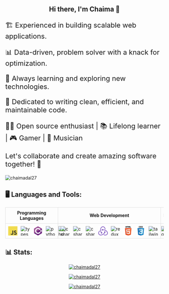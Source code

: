 <h2 align="center">Hi there, I'm Chaima 👋</h2> 

  <p style="font-size:22px;">🏗️ Experienced in building scalable web applications.</p>

  <p style="font-size:22px;">📊 Data-driven, problem solver with a knack for optimization.</p> 
    
  <p style="font-size:22px;">🌱 Always learning and exploring new technologies.</p>
    
  <p style="font-size:22px;">🎯 Dedicated to writing clean, efficient, and maintainable code.</p>
    
  <p style="font-size:22px;">👨‍🚀 Open source enthusiast | 📚 Lifelong learner | 🎮 Gamer | 🎸 Musician</p>
    
  <p style="font-size:22px;">Let's collaborate and create amazing software together! 🚀</p>

<p align="left"> 
  <img src="https://komarev.com/ghpvc/?username=chaimadal27&label=Profile%20views&color=0e75b6&style=flat" alt="chaimadal27" /> 
</p>  

<!-- - ⚡ Fun fact **"The first-ever website, created by Tim Berners-Lee in 1991, is still online today. You can visit it at http://info.cern.ch." 🌐 🖥️** -->
<h2>🖥️ Languages and Tools:</h2>

<table style="width: 100%; border-collapse: collapse; margin-top: 20px;">
    <thead>
      <tr>
        <th style="border: 1px solid #ddd; padding: 8px;">Programming Languages</th>
        <th style="border: 1px solid #ddd; padding: 8px;">Web Development</th>
        <th style="border: 1px solid #ddd; padding: 8px;">Miscellaneous</th>
        <th style="border: 1px solid #ddd; padding: 8px;">Databases</th>
        <th style="border: 1px solid #ddd; padding: 8px;">Mobile Development</th>
      </tr>
    </thead>
    <tbody>
      <tr>
        <td style="border: 1px solid #ddd; padding: 8px;">
          <div style="display: flex; gap: 10px;">
            <img src="https://raw.githubusercontent.com/devicons/devicon/master/icons/javascript/javascript-original.svg" alt="javascript" style="width: 30px; height: 30px;" />
            <img src="https://www.vectorlogo.zone/logos/typescriptlang/typescriptlang-icon.svg" alt="typescript" style="width: 30px; height: 30px;" />
            <img src="https://raw.githubusercontent.com/devicons/devicon/master/icons/csharp/csharp-original.svg" alt="csharp" style="width: 30px; height: 30px;" />
            <img src="https://www.vectorlogo.zone/logos/python/python-icon.svg" alt="python" style="width: 30px; height: 30px;" />
            <img src="https://www.vectorlogo.zone/logos/php/php-ar21.svg" alt="php" style="width: 50px; height: 30px;" />
          </div>
        </td>
        <td style="border: 1px solid #ddd; padding: 8px;">
          <div style="display:flex; gap:10px">
            <img src="https://www.vectorlogo.zone/logos/reactjs/reactjs-icon.svg" alt="csharp" width="30" height="30"/>
            <img src="https://www.vectorlogo.zone/logos/vuejs/vuejs-icon.svg" alt="csharp" width="30" height="30"/>
            <img src="https://www.vectorlogo.zone/logos/angular/angular-icon.svg" alt="csharp" width="30" height="30"/>
            <img src="https://raw.githubusercontent.com/devicons/devicon/master/icons/redux/redux-original.svg" alt="redux" width="30" height="30"/>
            <img src="https://www.vectorlogo.zone/logos/jestjsio/jestjsio-icon.svg" alt="redux" width="30" height="30"/>
            <img src="https://raw.githubusercontent.com/devicons/devicon/master/icons/html5/html5-original-wordmark.svg" alt="html5" width="30" height="30"/>
            <img src="https://raw.githubusercontent.com/devicons/devicon/master/icons/css3/css3-original-wordmark.svg" alt="css3" width="30" height="30"/>
            <img src="https://www.vectorlogo.zone/logos/tailwindcss/tailwindcss-icon.svg" alt="tailwindcss" width="30" height="30"/></a>
            <img src="https://www.vectorlogo.zone/logos/nodejs/nodejs-icon.svg" alt="nodejs" width="30" height="30"/>
            <img src="https://www.vectorlogo.zone/logos/nestjs/nestjs-icon.svg" alt="nodejs" width="30" height="30"/>
            <img src="https://raw.githubusercontent.com/devicons/devicon/master/icons/dot-net/dot-net-original-wordmark.svg" alt="dotnet" width="30" height="30"/>
          </div>
        </td>
        <td style="border: 1px solid #ddd; padding: 8px;">
          <div style="display:flex; gap:10px;">
            <img src="https://www.vectorlogo.zone/logos/git-scm/git-scm-icon.svg" alt="git" width="30" height="30"/>
            <img src="https://raw.githubusercontent.com/devicons/devicon/master/icons/docker/docker-original-wordmark.svg" alt="docker" width="30" height="30"/>
            <img src="https://www.vectorlogo.zone/logos/amazon_aws/amazon_aws-icon.svg" alt="docker" width="30" height="30"/>
          </div>
        </td>
        <td style="border: 1px solid #ddd; padding: 8px;">
          <div style="display:flex; gap:10px;">
            <img src="https://raw.githubusercontent.com/devicons/devicon/master/icons/postgresql/postgresql-original-wordmark.svg" alt="postgresql" width="30" height="30"/>
            <img src="https://www.vectorlogo.zone/logos/firebase/firebase-icon.svg" alt="firebase" width="30" height="30"/>
            <img src="https://www.vectorlogo.zone/logos/oracle/oracle-icon.svg" alt="firebase" width="30" height="30"/>
          </div>
        </td>
        <td style="border: 1px solid #ddd; padding: 8px;">
          <div style="display:flex; gap:10px;">
            <img src="https://reactnative.dev/img/header_logo.svg" alt="reactnative" width="30" height="30"/>
            <img src="https://www.vectorlogo.zone/logos/android/android-icon.svg" alt="reactnative" width="30" height="30"/>
          </div>
        </td>
      </tr>
    </tbody>
  </table>


<h2>📊 Stats:</h2>
<p align='center'>
  <a href='#'>
  <img src="https://github-readme-stats.vercel.app/api/top-langs?username=chaimadal27&show_icons=true&locale=en&layout=compact&theme=dark" alt="chaimadal27" width="350px" />
  </a>
</p>
<p align='center'>
  <a href='#'>
  <img src="https://github-readme-stats.vercel.app/api?username=chaimadal27&show_icons=true&locale=en&theme=dark" alt="chaimadal27" width="350px" />
  </a>
</p>
<p align='center'>
  <a href='#'>
  <img src="https://github-readme-streak-stats.herokuapp.com/?user=chaimadal27&theme=dark" alt="chaimadal27" width="350px"/>
  </a>
</p>